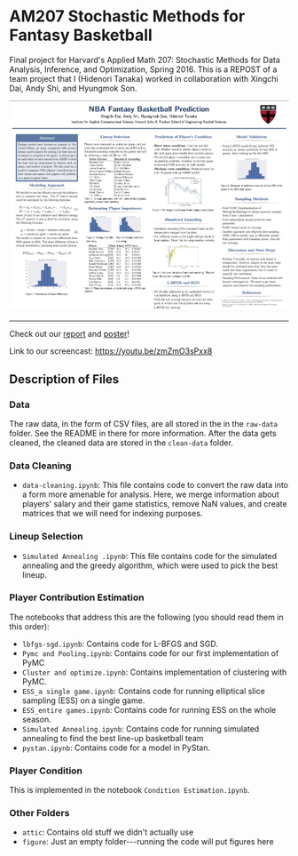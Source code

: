 # AM207 Stochastic Methods for Fantasy Basketball

Final project for Harvard's Applied Math 207: Stochastic Methods for
Data Analysis, Inference, and Optimization, Spring 2016. This is a REPOST of a team project that I (Hidenori Tanaka) worked in collaboration with Xingchi Dai, Andy Shi, and Hyungmok Son.

<img src="https://github.com/hidetana18/MonteCarloAnalysis-FantasyBasketball/blob/master/Poster.png" width="600">


---

Check out our [report](https://github.com/AM207Fantasy/am207/blob/master/AM207_Final_Project_Report.pdf)
and [poster](https://github.com/AM207Fantasy/am207/blob/master/AM207_Poster.pdf)!

Link to our screencast: https://youtu.be/zmZmO3sPxx8

## Description of Files

### Data

The raw data, in the form of CSV files, are all stored in the in the
`raw-data` folder.  See the README in there for more information. After
the data gets cleaned, the cleaned data are stored in the `clean-data`
folder.

### Data Cleaning

+ `data-cleaning.ipynb`: This file contains code to convert the raw data
  into a form more amenable for analysis. Here, we merge information
  about players' salary and their game statistics, remove NaN values,
  and create matrices that we will need for indexing purposes.

### Lineup Selection

+ `Simulated Annealing .ipynb`: This file contains code for the
  simulated annealing and the greedy algorithm, which were used to pick
  the best lineup.

### Player Contribution Estimation

The notebooks that address this are the following (you should read them
in this order):

+ `lbfgs-sgd.ipynb`: Contains code for L-BFGS and SGD.
+ `Pymc and Pooling.ipynb`: Contains code for our first implementation
  of PyMC
+ `Cluster and optimize.ipynb`: Contains implementation of clustering
  with PyMC.
+ `ESS_a single game.ipynb`: Contains code for running elliptical slice
  sampling (ESS) on a single game.
+ `ESS_entire games.ipynb`: Contains code for running ESS on the whole
  season.
+ `Simulated Annealing.ipynb`: Contains code for running simulated annealing to find the best line-up basketball team
+ `pystan.ipynb`: Contains code for a model in PyStan.

### Player Condition

This is implemented in the notebook `Condition Estimation.ipynb`.

### Other Folders

+ `attic`: Contains old stuff we didn't actually use
+ `figure`: Just an empty folder---running the code will put figures
  here
